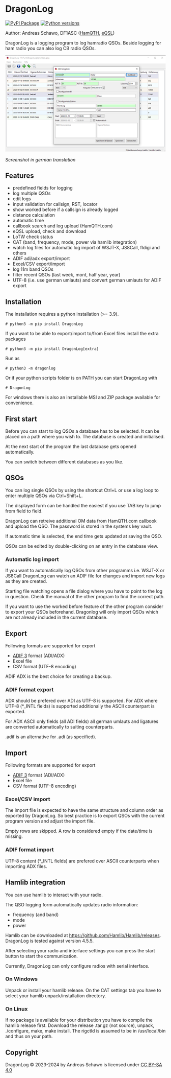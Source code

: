DragonLog
=========

[![PyPI Package](https://img.shields.io/pypi/v/dragonlog?color=%2334D058&label=PyPI%20Package)](https://pypi.org/project/dragonlog)
[![Python versions](https://img.shields.io/pypi/pyversions/dragonlog.svg?color=%2334D058&label=Python)](https://pypi.org/project/dragonlog)

Author: Andreas Schawo, DF1ASC 
([HamQTH](http://www.hamqth.com/DF1ASC), [eQSL](http://www.eqsl.cc/Member.cfm?DF1ASC))

DragonLog is a logging program to log hamradio QSOs.
Beside logging for ham radio you can also log CB radio QSOs.

![Screenshot in german translation](https://github.com/gitandy/DragonLog/blob/master/dragonlog/icons/Screenshot.png?raw=true)

*Screenshot in german translation*

Features
--------
* predefined fields for logging
* log multiple QSOs
* edit logs
* input validation for callsign, RST, locator
* show worked before if a callsign is already logged
* distance calculation
* automatic time
* callbook search and log upload (HamQTH.com)
* eQSL upload, check and download
* LoTW check status
* CAT (band, frequency, mode, power via hamlib integration)
* watch log files for automatic log import of WSJT-X, JS8Call, fldigi and others
* ADIF adi/adx export/import
* Excel/CSV export/import
* log 11m band QSOs
* filter recent QSOs (last week, mont, half year, year)
* UTF-8 (i.e. use german umlauts) and convert german umlauts for ADIF export

Installation
------------
The installation requires a python installation (>= 3.9).
    
    # python3 -m pip install DragonLog

If you want to be able to export/import to/from Excel files install the extra packages

    # python3 -m pip install DragonLog[extra]

Run as

    # python3 -m dragonlog

Or if your python scripts folder is on PATH you can start DragonLog with 

    # DragonLog


For windows there is also an installable MSI and ZIP package available for convenience.

First start
-----------
Before you can start to log QSOs a database has to be selected.
It can be placed on a path where you wish to.
The database is created and initialised.

At the next start of the program the last database gets opened automatically.

You can switch between different databases as you like.

QSOs
----
You can log single QSOs by using the shortcut Ctrl+L or 
use a log loop to enter multiple QSOs via Ctrl+Shift+L.

The displayed form can be handled the easiest if you use TAB key to jump from field to field.

DragonLog can retreive additional OM data from HamQTH.com callbook and upload the QSO.
The password is stored in the systems key vault.

If automatic time is selected, the end time gets updated at saving the QSO.

QSOs can be edited by double-clicking on an entry in the database view.

### Automatic log import
If you want to automatically log QSOs from other programms i.e. WSJT-X or JS8Call 
DragonLog can watch an ADIF file for changes and import new logs as they are created.

Starting file watching opens a file dialog where you have to point to the log in question.
Check the manual of the other program to find the correct path.

If you want to use the worked before feature of the other program consider to export your 
QSOs beforehand.
Dragonlog will only import QSOs which are not already included in the current database.

Export
------
Following formats are supported for export
* [ADIF 3](https://adif.org/) format (ADI/ADX)
* Excel file
* CSV format (UTF-8 encoding)

ADIF ADX is the best choice for creating a backup.

### ADIF format export
ADX should be prefered over ADI as UTF-8 is supported. 
For ADX where UTF-8 (*_INTL fields) is supported additionally the ASCII counterpart is exported.

For ADX ASCII only fields (all ADI fields) all german umlauts and ligatures are converted 
automatically to suiting counterparts. 

.adif is an alternative for .adi (as specified).

Import 
------
Following formats are supported for export
* [ADIF 3](https://adif.org/) format (ADI/ADX)
* Excel file
* CSV format (UTF-8 encoding)

### Excel/CSV import
The import file is expected to have the same structure and column order as exported by DragonLog.
So best practice is to export QSOs with the current program version and adjust the import file.

Empty rows are skipped. A row is considered empty if the date/time is missing.

### ADIF format import
UTF-8 content (*_INTL fields) are prefered over ASCII counterparts when importing ADX files.

Hamlib integration
------------------
You can use hamlib to interact with your radio. 

The QSO logging form automatically updates radio information:
* frequency (and band)
* mode
* power

Hamlib can be downloaded at https://github.com/Hamlib/Hamlib/releases.
DragonLog is tested against version 4.5.5.

After selecting your radio and interface settings you can press the start button to start the communication.

Currently, DragonLog can only configure radios with serial interface.

### On Windows
Unpack or install your hamlib release.
On the CAT settings tab you have to select your hamlib unpack/installation directory.

### On Linux
If no package is available for your distribution you have to compile the hamlib release first. 
Download the release .tar.gz (not source), unpack, ./configure, make, make install.
The rigctld is assumed to be in /usr/local/bin and thus on your path.

Copyright
---------
DragonLog &copy; 2023-2024 by Andreas Schawo is licensed under [CC BY-SA 4.0](http://creativecommons.org/licenses/by-sa/4.0/) 
